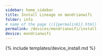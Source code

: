 ```yaml
---
sidebar: home_sidebar
title: Install Lineage on mondrianwifi
folder: info
# name of the page (/{{permalink}}.html)
permalink: /devices/mondrianwifi/install
device: mondrianwifi
---
```

{% include templates/device_install.md %}
